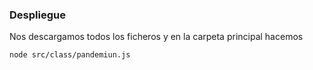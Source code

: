 ### Despliegue

Nos descargamos todos los ficheros y en la carpeta principal hacemos

	node src/class/pandemiun.js
